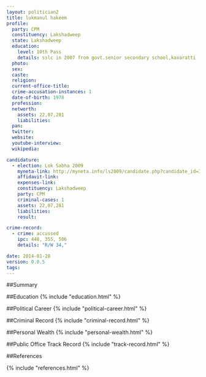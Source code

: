 ```yaml
---
layout: politician2
title: lukmanul hakeem
profile: 
  party: CPM
  constituency: Lakshadweep
  state: Lakshadweep
  education: 
    level: 10th Pass
    details: sslc in 2007 from govt.senior secondary school,kavaratti
  photo: 
  sex: 
  caste: 
  religion: 
  current-office-title: 
  crime-accusation-instances: 1
  date-of-birth: 1978
  profession: 
  networth: 
    assets: 22,07,281
    liabilities: 
  pan: 
  twitter: 
  website: 
  youtube-interview: 
  wikipedia: 

candidature: 
  - election: Lok Sabha 2009
    myneta-link: http://myneta.info/ls2009/candidate.php?candidate_id=320
    affidavit-link: 
    expenses-link: 
    constituency: Lakshadweep 
    party: CPM
    criminal-cases: 1
    assets: 22,07,281
    liabilities: 
    result:  

crime-record: 
  - crime: accussed
    ipc: 448, 355, 506
    details: "R/W 34," 

date: 2014-01-28
version: 0.0.5
tags: 
---
```

##Summary


##Education
{% include "education.html" %}


##Political Career
{% include "political-career.html" %}


##Criminal Record
{% include "criminal-record.html" %}


##Personal Wealth
{% include "personal-wealth.html" %}


##Public Office Track Record
{% include "track-record.html" %}


##References


{% include "references.html" %}